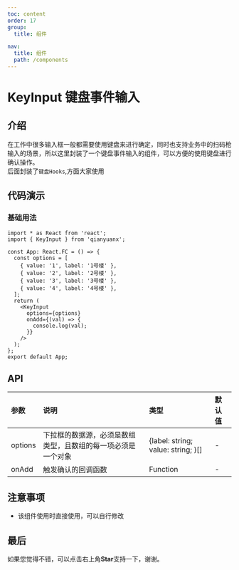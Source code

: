 ```yaml
---
toc: content
order: 17
group:
  title: 组件

nav:
  title: 组件
  path: /components
---
```


# KeyInput 键盘事件输入

## 介绍

在工作中很多输入框一般都需要使用键盘来进行确定，同时也支持业务中的扫码枪输入的场景，所以这里封装了一个键盘事件输入的组件，可以方便的使用键盘进行确认操作。  
后面封装了`键盘Hooks`,方面大家使用

## 代码演示

### 基础用法

```tsx
import * as React from 'react';
import { KeyInput } from 'qianyuanx';

const App: React.FC = () => {
  const options = [
    { value: '1', label: '1号楼' },
    { value: '2', label: '2号楼' },
    { value: '3', label: '3号楼' },
    { value: '4', label: '4号楼' },
  ];
  return (
    <KeyInput
      options={options}
      onAdd={(val) => {
        console.log(val);
      }}
    />
  );
};
export default App;
```

## API

| 参数    | 说明                                                         | 类型                               | 默认值 |
| :------ | :----------------------------------------------------------- | :--------------------------------- | :----- |
| options | 下拉框的数据源，必须是数组类型，且数组的每一项必须是一个对象 | {label: string; value: string; }[] | -      |
| onAdd   | 触发确认的回调函数                                           | Function                           | -      |

## 注意事项

- 该组件使用时直接使用，可以自行修改

## 最后

如果您觉得不错，可以点击右上角**Star**支持一下，谢谢。
